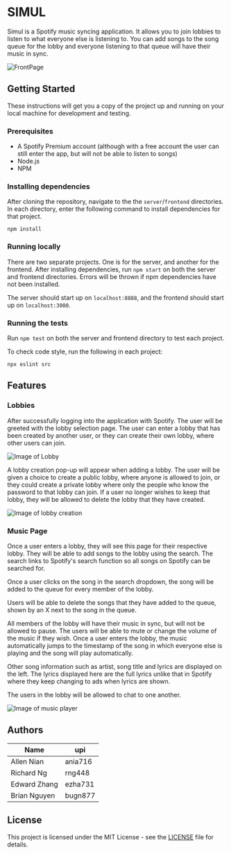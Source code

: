# SIMUL

Simul is a Spotify music syncing application. It allows you to join lobbies to listen to what everyone else is listening to. You can add songs to the song queue for the lobby and everyone listening to that queue will have their music in sync.

![FrontPage](https://user-images.githubusercontent.com/37729449/82751848-3ab6a300-9e0e-11ea-9aa7-fa696893f29d.png)


## Getting Started

These instructions will get you a copy of the project up and running on your local machine for development and testing.

### Prerequisites

- A Spotify Premium account (although with a free account the user can still enter the app, but will not be able to listen to songs)
- Node.js
- NPM

### Installing dependencies

After cloning the repository, navigate to the the `server`/`frontend` directories. In each directory, enter the following command to install dependencies for that project.

```
npm install
```

### Running locally

There are two separate projects. One is for the server, and another for the frontend. After installing dependencies, run `npm start` on both the server and frontend directories. Errors will be thrown if npm dependencies have not been installed.

The server should start up on `localhost:8888`, and the frontend should start up on `localhost:3000`.

### Running the tests

Run `npm test` on both the server and frontend directory to test each project.

To check code style, run the following in each project:

```
npx eslint src
```

## Features

### Lobbies

After successfully logging into the application with Spotify. The user will be greeted with the lobby selection page. The user can enter a lobby that has been created by another user, or they can create their own lobby, where other users can join.

![Image of Lobby](https://user-images.githubusercontent.com/37729449/82752276-042e5780-9e11-11ea-8c06-5d4ec27955df.png)


A lobby creation pop-up will appear when adding a lobby. The user will be given a choice to create a public lobby, where anyone is allowed to join, or they could create a private lobby where only the people who know the password to that lobby can join. If a user no longer wishes to keep that lobby, they will be allowed to delete the lobby that they have created.

![Image of lobby creation](https://scontent-syd2-1.xx.fbcdn.net/v/t1.15752-9/99284165_232368678065810_2785059886549958656_n.png?_nc_cat=110&_nc_sid=b96e70&_nc_oc=AQkxfuVah9hzghN1V68Az-t-ogw8Nc_jMe9snJyD-u52BceWKZbSexwu-oTQXIpBk6M&_nc_ht=scontent-syd2-1.xx&oh=4341a57461c7a9dc523e31bd00a381d4&oe=5EEE4387)

### Music Page

Once a user enters a lobby, they will see this page for their respective lobby. They will be able to add songs to the lobby using the search. The search links to Spotify's search function so all songs on Spotify can be searched for.

Once a user clicks on the song in the search dropdown, the song will be added to the queue for every member of the lobby.

Users will be able to delete the songs that they have added to the queue, shown by an X next to the song in the queue.

All members of the lobby will have their music in sync, but will not be allowed to pause. The users will be able to mute or change the volume of the music if they wish. Once a user enters the lobby, the music automatically jumps to the timestamp of the song in which everyone else is playing and the song will play automatically.

Other song information such as artist, song title and lyrics are displayed on the left. The lyrics displayed here are the full lyrics unlike that in Spotify where they keep changing to ads when lyrics are shown.

The users in the lobby will be allowed to chat to one another.

![Image of music player](https://user-images.githubusercontent.com/37729449/82752338-769f3780-9e11-11ea-835b-2ae76cf4cdf1.png)

## Authors

| Name         | upi     |
| ------------ | ------- |
| Allen Nian   | ania716 |
| Richard Ng   | rng448  |
| Edward Zhang | ezha731 |
| Brian Nguyen | bugn877 |

## License

This project is licensed under the MIT License - see the [LICENSE](LICENSE) file for details.
